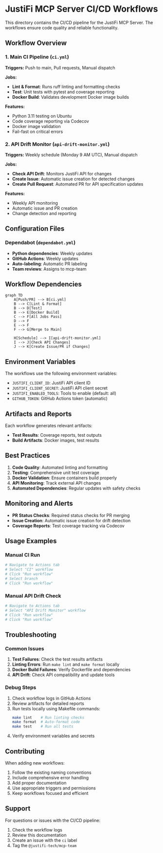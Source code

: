 # JustiFi MCP Server CI/CD Workflows

This directory contains the CI/CD pipeline for the JustiFi MCP Server. The workflows ensure code quality and reliable functionality.

## Workflow Overview

### 1. Main CI Pipeline (`ci.yml`)
**Triggers:** Push to main, Pull requests, Manual dispatch

**Jobs:**
- **Lint & Format**: Runs ruff linting and formatting checks
- **Test**: Unit tests with pytest and coverage reporting
- **Docker Build**: Validates development Docker image builds

**Features:**
- Python 3.11 testing on Ubuntu
- Code coverage reporting via Codecov
- Docker image validation
- Fail-fast on critical errors

### 2. API Drift Monitor (`api-drift-monitor.yml`)
**Triggers:** Weekly schedule (Monday 9 AM UTC), Manual dispatch

**Jobs:**
- **Check API Drift**: Monitors JustiFi API for changes
- **Create Issue**: Automatic issue creation for detected changes
- **Create Pull Request**: Automated PR for API specification updates

**Features:**
- Weekly API monitoring
- Automatic issue and PR creation
- Change detection and reporting

## Configuration Files

### Dependabot (`dependabot.yml`)
- **Python dependencies**: Weekly updates
- **GitHub Actions**: Weekly updates
- **Auto-labeling**: Automatic PR labeling
- **Team reviews**: Assigns to mcp-team

## Workflow Dependencies

```mermaid
graph TD
    A[Push/PR] --> B[ci.yml]
    B --> C[Lint & Format]
    B --> D[Test]
    B --> E[Docker Build]
    C --> F[All Jobs Pass]
    D --> F
    E --> F
    F --> G[Merge to Main]
    
    H[Schedule] --> I[api-drift-monitor.yml]
    I --> J[Check API Changes]
    J --> K[Create Issue/PR if Changes]
```

## Environment Variables

The workflows use the following environment variables:

- `JUSTIFI_CLIENT_ID`: JustiFi API client ID
- `JUSTIFI_CLIENT_SECRET`: JustiFi API client secret
- `JUSTIFI_ENABLED_TOOLS`: Tools to enable (default: all)
- `GITHUB_TOKEN`: GitHub Actions token (automatic)

## Artifacts and Reports

Each workflow generates relevant artifacts:

- **Test Results**: Coverage reports, test outputs
- **Build Artifacts**: Docker images, test results

## Best Practices

1. **Code Quality**: Automated linting and formatting
2. **Testing**: Comprehensive unit test coverage
3. **Docker Validation**: Ensure containers build properly
4. **API Monitoring**: Track external API changes
5. **Automated Dependencies**: Regular updates with safety checks

## Monitoring and Alerts

- **PR Status Checks**: Required status checks for PR merging
- **Issue Creation**: Automatic issue creation for drift detection
- **Coverage Reports**: Test coverage tracking via Codecov

## Usage Examples

### Manual CI Run
```bash
# Navigate to Actions tab
# Select "CI" workflow
# Click "Run workflow"
# Select branch
# Click "Run workflow"
```

### Manual API Drift Check
```bash
# Navigate to Actions tab
# Select "API Drift Monitor" workflow
# Click "Run workflow"
# Click "Run workflow"
```

## Troubleshooting

### Common Issues

1. **Test Failures**: Check the test results artifacts
2. **Linting Errors**: Run `make lint` and `make format` locally
3. **Docker Build Failures**: Verify Dockerfile and dependencies
4. **API Drift**: Check API compatibility and update tools

### Debug Steps

1. Check workflow logs in GitHub Actions
2. Review artifacts for detailed reports
3. Run tests locally using Makefile commands:
   ```bash
   make lint    # Run linting checks
   make format  # Auto-format code
   make test    # Run all tests
   ```
4. Verify environment variables and secrets

## Contributing

When adding new workflows:

1. Follow the existing naming conventions
2. Include comprehensive error handling
3. Add proper documentation
4. Use appropriate triggers and permissions
5. Keep workflows focused and efficient

## Support

For questions or issues with the CI/CD pipeline:

1. Check the workflow logs
2. Review this documentation
3. Create an issue with the `ci` label
4. Tag the `@justifi-tech/mcp-team`